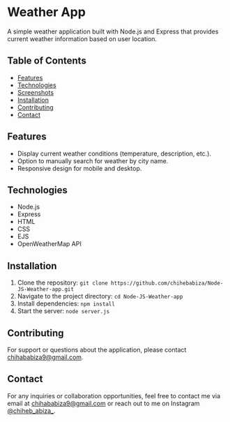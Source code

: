 # Weather App

A simple weather application built with Node.js and Express that provides current weather information based on user location.

<h2>Table of Contents</h2>
<ul>
    <li><a href="#features">Features</a></li>
    <li><a href="#technologies">Technologies</a></li>
    <li><a href="#screenshots">Screenshots</a></li>
    <li><a href="#installation">Installation</a></li>
    <li><a href="#contributing">Contributing</a></li>
    <li><a href="#contact">Contact</a></li>
</ul>

## Features
- Display current weather conditions (temperature, description, etc.).
- Option to manually search for weather by city name.
- Responsive design for mobile and desktop.

## Technologies
- Node.js
- Express
- HTML
- CSS
- EJS
- OpenWeatherMap API

## Installation
<ol>
    <li>Clone the repository: <code>git clone https://github.com/chihebabiza/Node-JS-Weather-app.git</code></li>
    <li>Navigate to the project directory: <code>cd Node-JS-Weather-app</code></li>
    <li>Install dependencies: <code>npm install</code></li>
    <li>Start the server: <code>node server.js</code></li>
</ol>

<h2 id="contributing">Contributing</h2>
<p>For support or questions about the application, please contact <a href="mailto:chihababiza9@gmail.com">chihababiza9@gmail.com</a>.</p>

<h2 id="contact">Contact</h2>
<p>For any inquiries or collaboration opportunities, feel free to contact me via email at <a href="mailto:chihababiza9@gmail.com">chihababiza9@gmail.com</a> or reach out to me on Instagram <a href="https://www.instagram.com/chiheb_abiza_/">@chiheb_abiza_</a>.</p>

